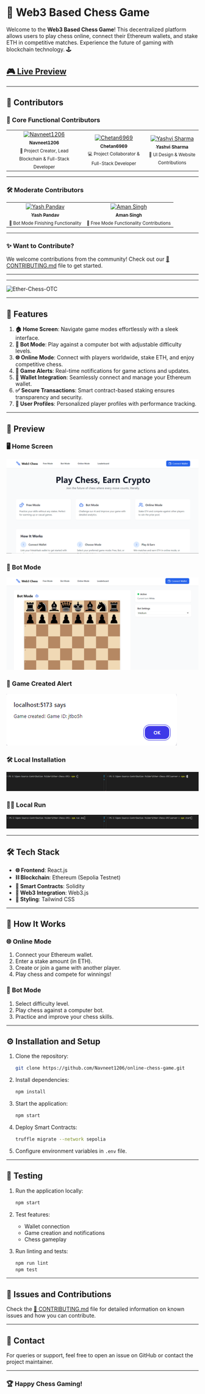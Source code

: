 # 🌟 Web3 Based Chess Game

Welcome to the **Web3 Based Chess Game**! This decentralized platform allows users to play chess online, connect their Ethereum wallets, and stake ETH in competitive matches. Experience the future of gaming with blockchain technology. 🕹️

[🎮 **Live Preview**](https://web3-chess.netlify.app/)
---
---
## 👥 Contributors

### 🌟 Core Functional Contributors

<table>
  <tr>
    <td align="center">
      <a href="https://github.com/Navneet1206">
        <img src="https://github.com/Navneet1206.png" width="100px;" alt="Navneet1206"/><br />
        <sub><b>Navneet1206</b></sub>
      </a><br />
      <sub>🚀 Project Creator, Lead Blockchain & Full-Stack Developer</sub>
    </td>
    <td align="center">
      <a href="https://github.com/Chetan6969">
        <img src="https://github.com/Chetan6969.png" width="100px;" alt="Chetan6969"/><br />
        <sub><b>Chetan6969</b></sub>
      </a><br />
      <sub>💻 Project Collaborator & Full-Stack Developer</sub>
    </td>
    <td align="center">
      <a href="https://github.com/yashvisharma1204">
        <img src="https://github.com/yashvisharma1204.png" width="100px;" alt="Yashvi Sharma"/><br />
        <sub><b>Yashvi Sharma</b></sub>
      </a><br />
      <sub>🎨 UI Design & Website Contributions</sub>
    </td>
  </tr>
</table>

---

### 🛠️ Moderate Contributors

<table>
  <tr>
    <td align="center">
      <a href="https://github.com/yashpandav">
        <img src="https://github.com/yashpandav.png" width="100px;" alt="Yash Pandav"/><br />
        <sub><b>Yash Pandav</b></sub>
      </a><br />
      <sub>🤖 Bot Mode Finishing Functionality</sub>
    </td>
    <td align="center">
      <a href="https://github.com/Amansingh0807">
        <img src="https://github.com/Amansingh0807.png" width="100px;" alt="Aman Singh"/><br />
        <sub><b>Aman Singh</b></sub>
      </a><br />
      <sub>🧩 Free Mode Functionality Contributions</sub>
    </td>
  </tr>
</table>

---

### ✨ Want to Contribute?

We welcome contributions from the community! Check out our [📜 CONTRIBUTING.md](https://github.com/Navneet1206/Ether-Chess-OTC/blob/main/CONTRIBUTING.md) file to get started.

---
---

![Ether-Chess-OTC](https://socialify.git.ci/Navneet1206/Ether-Chess-OTC/image?description=1&forks=1&issues=1&language=1&name=1&owner=1&pulls=1&stargazers=1&theme=Dark)

---


## 🚀 Features

1. **🏠 Home Screen**: Navigate game modes effortlessly with a sleek interface.
2. **🤖 Bot Mode**: Play against a computer bot with adjustable difficulty levels.
3. **🌐 Online Mode**: Connect with players worldwide, stake ETH, and enjoy competitive chess.
4. **🔔 Game Alerts**: Real-time notifications for game actions and updates.
5. **🔐 Wallet Integration**: Seamlessly connect and manage your Ethereum wallet.
6. **✅ Secure Transactions**: Smart contract-based staking ensures transparency and security.
7. **👤 User Profiles**: Personalized player profiles with performance tracking.

---

## 🎨 Preview

### 🖥️ Home Screen
![Home Screen Preview](./MockDown%20images/Chess-home.png)

### 🤖 Bot Mode
![Bot Mode Preview](./MockDown%20images/Botmode.png)

### 🎯 Game Created Alert
![Game Created Alert Preview](./MockDown%20images/game%20created.png)

### 🛠️ Local Installation
![Local Installation Preview](./MockDown%20images/local_install.png)

### 🏃‍♂️ Local Run
![Local Run Preview](./MockDown%20images/local_run.png)

---

## 🛠️ Tech Stack

- **🌐 Frontend**: React.js
- **⛓️ Blockchain**: Ethereum (Sepolia Testnet)
- **📝 Smart Contracts**: Solidity
- **🔗 Web3 Integration**: Web3.js
- **🎨 Styling**: Tailwind CSS

---

## 🧩 How It Works

### 🌐 Online Mode

1. Connect your Ethereum wallet.
2. Enter a stake amount (in ETH).
3. Create or join a game with another player.
4. Play chess and compete for winnings!

### 🤖 Bot Mode

1. Select difficulty level.
2. Play chess against a computer bot.
3. Practice and improve your chess skills.

---

## ⚙️ Installation and Setup

1. Clone the repository:
   ```bash
   git clone https://github.com/Navneet1206/online-chess-game.git
   ```

2. Install dependencies:
   ```bash
   npm install
   ```

3. Start the application:
   ```bash
   npm start
   ```

4. Deploy Smart Contracts:
   ```bash
   truffle migrate --network sepolia
   ```

5. Configure environment variables in `.env` file.

---

## 🧪 Testing

1. Run the application locally:
   ```bash
   npm start
   ```

2. Test features:
   - Wallet connection
   - Game creation and notifications
   - Chess gameplay

3. Run linting and tests:
   ```bash
   npm run lint
   npm test
   ```

---

## 📂 Issues and Contributions

Check the [📜 CONTRIBUTING.md](https://github.com/Navneet1206/Ether-Chess-OTC/blob/main/CONTRIBUTING.md) file for detailed information on known issues and how you can contribute.

---

## 📧 Contact

For queries or support, feel free to open an issue on GitHub or contact the project maintainer.

---

### 🏆 Happy Chess Gaming!
